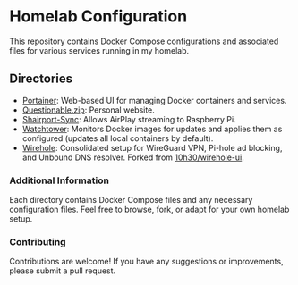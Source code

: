 # Homelab Configuration

This repository contains Docker Compose configurations and associated files for various services running in my homelab.

## Directories
- [Portainer](https://github.com/OptimoSupreme/homelab/tree/main/portainer): Web-based UI for managing Docker containers and services.
- [Questionable.zip](https://github.com/OptimoSupreme/homelab/tree/main/questionable.zip): Personal website.
- [Shairport-Sync](https://github.com/OptimoSupreme/homelab/tree/main/shairport-sync): Allows AirPlay streaming to Raspberry Pi.
- [Watchtower](https://github.com/OptimoSupreme/homelab/tree/main/watchtower): Monitors Docker images for updates and applies them as configured (updates all local containers by default).
- [Wirehole](https://github.com/OptimoSupreme/homelab/tree/main/wirehole): Consolidated setup for WireGuard VPN, Pi-hole ad blocking, and Unbound DNS resolver. Forked from [10h30/wirehole-ui](https://github.com/10h30/wirehole-ui).

### Additional Information

Each directory contains Docker Compose files and any necessary configuration files. Feel free to browse, fork, or adapt for your own homelab setup.

### Contributing

Contributions are welcome! If you have any suggestions or improvements, please submit a pull request.
